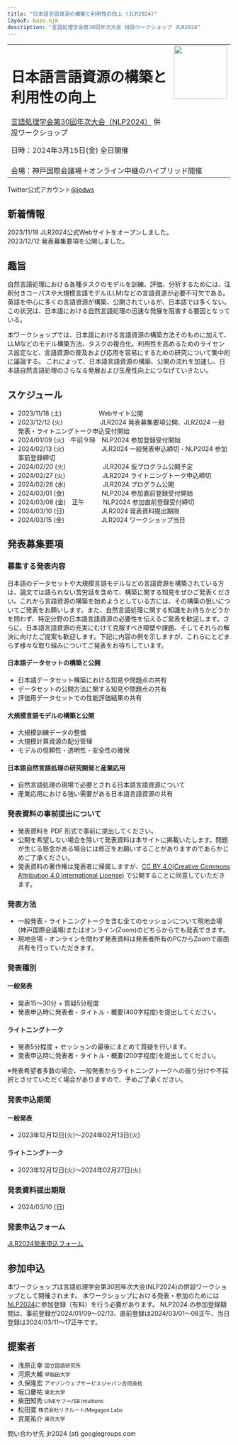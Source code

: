```yaml
---
title: "日本語言語資源の構築と利用性の向上 (JLR2024)"
layout: base.njk
description: "言語処理学会第30回年次大会 併設ワークショップ JLR2024"
---
```


<table><tr><td>
<h1>日本語言語資源の構築と利用性の向上</h1>
<a href="https://www.anlp.jp/nlp2024/">言語処理学会第30回年次大会（NLP2024）</a> 併設ワークショップ

日時：2024年3月15日(金) 全日開催
</td><td style="vertical-align:top;">
  <img src="https://jedworkshop.github.io/JLR2024/img/icon.png" style="width:120px;">  
</td>
</tr><tr><td colspan="2">
会場：神戸国際会議場＋オンライン中継のハイブリッド開催  
</td></tr></table>

<div class="twitter_info">
  <div class="accoutn">Twitter公式アカウント<a href="https://twitter.com/jedws" target="_blank" rel="noreferrer">@jedws</a></div>
</div>

## 新着情報
2023/11/18 JLR2024公式Webサイトをオープンしました。<br/>
2023/12/12 発表募集要項を公開しました。<br/>

## 趣旨
自然言語処理における各種タスクのモデルを訓練、評価、分析するためには、注釈付きコーパスや大規模言語モデル(LLM)などの言語資源が必要不可欠である。
英語を中心に多くの言語資源が構築、公開されているが、日本語では多くない。
この状況は、日本語における自然言語処理の迅速な発展を阻害する要因となっている。

本ワークショップでは、日本語における言語資源の構築方法そのものに加えて、LLMなどのモデル構築方法、タスクの複合化、利用性を高めるためのライセンス設定など、言語資源の普及および応用を容易にするための研究について集中的に議論する。
これによって、日本語言語資源の構築、公開の流れを加速し、日本語自然言語処理のさらなる発展および生産性向上につなげていきたい。

## スケジュール

- 2023/11/18 (土)　　　　　　Webサイト公開
- 2023/12/12 (火)　　　　　　JLR2024 発表募集要項公開、JLR2024 一般発表・ライトニングトーク申込受付開始
- 2024/01/09 (火)　午前９時　NLP2024 参加登録受付開始
- 2024/02/13 (火)　　　　　　JLR2024 一般発表申込締切・NLP2024 参加事前登録締切
- 2024/02/20 (火)　　　　　　JLR2024 仮プログラム公開予定
- 2024/02/27 (火)　　　　　　JLR2024 ライトニングトーク申込締切
- 2024/02/28 (水)　　　　　　JLR2024 プログラム公開
- 2024/03/01 (金)　　　　　　NLP2024 参加直前登録受付開始
- 2024/03/08 (金)　正午　　　NLP2024 参加直前登録受付締切
- 2024/03/10 (日)　　　　　　JLR2024 発表資料提出期限
- 2024/03/15 (金)　　　　　　JLR2024 ワークショップ当日

## 発表募集要項
### 募集する発表内容
日本語のデータセットや大規模言語モデルなどの言語資源を構築されている方は、論文では語られない苦労話を含めて、構築に関する知見をぜひご発表ください。これから言語資源の構築を始めようとしている方には、その構築の狙いについてご発表をお願いします。また、自然言語処理に関する知識をお持ちかどうかを問わず、特定分野の日本語言語資源の必要性を伝えるご発表を歓迎します。さらに、日本語言語資源の充実にむけて克服すべき障壁や課題、そしてそれらの解決に向けたご提案も歓迎します。下記に内容の例を示しますが、これらにとどまらず様々な取り組みについてご発表をお待ちしています。

#### 日本語データセットの構築と公開
- 日本語データセット構築における知見や問題点の共有
- データセットの公開方法に関する知見や問題点の共有
- 評価用データセットでの性能評価結果の共有

#### 大規模言語モデルの構築と公開
- 大規模訓練データの整備
- 大規模計算資源の配分管理
- モデルの信頼性・透明性・安全性の確保

#### 日本語自然言語処理の研究開発と産業応用
- 自然言語処理の現場で必要とされる日本語言語資源について
- 産業応用における強い需要がある日本語言語資源の共有

### 発表資料の事前提出について
- 発表資料を PDF 形式で事前に提出してください。
- 公開を希望しない場合を除いて発表資料は本サイトに掲載いたします。問題が生じる懸念がある場合には修正をお願いすることがありますのであらかじめご了承ください。
- 発表資料の著作権は発表者に帰属しますが、[CC BY 4.0(Creative Commons Attribution 4.0 International License)](https://creativecommons.org/licenses/by/4.0/deed.ja) で公開することに同意していただきます。

### 発表方法
- 一般発表・ライトニングトークを含む全てのセッションについて現地会場(神戸国際会議場)またはオンライン(Zoom)のどちらからでも発表できます。
- 現地会場・オンラインを問わず発表資料は発表者所有のPCからZoomで画面共有を行っていただきます。

### 発表種別
#### 一般発表
- 発表15〜30分 + 質疑5分程度
- 発表申込時に発表者・タイトル・概要(400字程度)を提出してください。

#### ライトニングトーク
- 発表5分程度 + セッションの最後にまとめて質疑を行います。
- 発表申込時に発表者・タイトル・概要(200字程度)を提出してください。

※発表希望者多数の場合、一般発表からライトニングトークへの振り分けや不採択とさせていただく場合がありますので、予めご了承ください。

### 発表申込期間
#### 一般発表
- 2023年12月12日(火)～2024年02月13日(火)

#### ライトニングトーク
- 2023年12月12日(火)～2024年02月27日(火)

### 発表資料提出期限
- 2024/03/10 (日)

### 発表申込フォーム
[JLR2024発表申込フォーム](https://forms.gle/MLS2nmuGMdnYkqcG7)

## 参加申込
本ワークショップは言語処理学会第30回年次大会(NLP2024)の併設ワークショップとして開催されます。
本ワークショップにおける発表・参加のためには[NLP2024](https://www.anlp.jp/nlp2024/)に参加登録（有料）を行う必要があります。
NLP2024 の参加登録期間は、事前登録が2024/01/09〜02/13、直前登録は2024/03/01〜08正午、当日登録は2024/03/11〜17正午です。

## 提案者
- 浅原正幸 <small>国立国語研究所</small>
- 河原大輔 <small>早稲田大学</small>
- 久保隆宏 <small>アマゾンウェブサービスジャパン合同会社</small>
- 坂口慶祐 <small>東北大学</small>
- 柴田知秀 <small>LINEヤフー/SB Intuitions</small>
- 松田寛 <small>株式会社リクルート/Megagon Labs</small>
- 宮尾祐介 <small>東京大学</small>

問い合わせ先 jlr2024 (at) googlegroups.com

